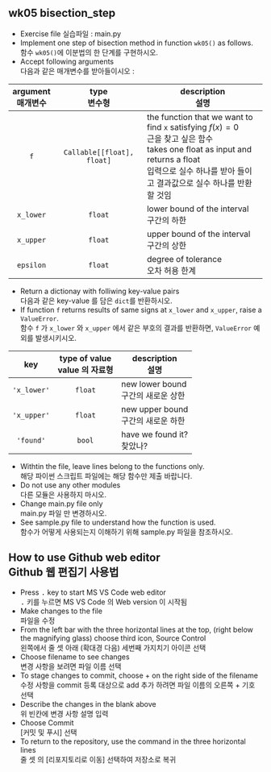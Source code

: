 ## wk05 bisection_step

* Exercise file 실습파일 : main.py
* Implement one step of bisection method in function `wk05()` as follows.<br>함수 `wk05()`에 이분법의 한 단계를 구현하시오.
* Accept following arguments<br>다음과 같은 매개변수를 받아들이시오 :

argument<br>매개변수 | type<br>변수형 | description<br>설명
:-----:|:-----:|-----
`f` | `Callable[[float], float]` | the function that we want to find `x` satisfying $f(x)=0$<br>근을 찾고 싶은 함수<br>takes one float as input and returns a float<br>입력으로 실수 하나를 받아 들이고 결과값으로 실수 하나를 반환할 것임
`x_lower` | `float` | lower bound of the interval<br>구간의 하한
`x_upper` | `float` | upper bound of the interval<br>구간의 상한
`epsilon` | `float` | degree of tolerance<br>오차 허용 한계

* Return a dictionay with folliwing key-value pairs<br>다음과 같은 key-value 를 담은 `dict`를 반환하시오.
* If function `f` returns results of same signs at `x_lower` and `x_upper`, raise a `ValueError`.<br>함수 `f` 가 `x_lower` 와 `x_upper` 에서 같은 부호의 결과를 반환하면, `ValueError` 예외를 발생시키시오.

key | type of value<br>value 의 자료형 | description<br>설명
:-----:|:-----:|-----
`'x_lower'` | `float` | new lower bound<br>구간의 새로운 상한
`'x_upper'` | `float` | new upper bound<br>구간의 새로운 하한
`'found'` | `bool` | have we found it?<br>찾았나?

* Withtin the file, leave lines belong to the functions only.<br>해당 파이썬 스크립트 파일에는 해당 함수만 제출 바랍니다.
* Do not use any other modules<br>다른 모듈은 사용하지 마시오.
* Change main.py file only<br>main.py 파일 만 변경하시오.
* See sample.py file to understand how the function is used.<br>함수가 어떻게 사용되는지 이해하기 위해 sample.py 파일을 참조하시오.

## How to use Github web editor<br>Github 웹 편집기 사용법
* Press <kbd>.</kbd> key to start MS VS Code web editor<br><kbd>.</kbd> 키를 누르면 MS VS Code 의 Web version 이 시작됨
* Make changes to the file<br>파일을 수정
* From the left bar with the three horizontal lines at the top, (right below the magnifying glass) choose third icon, Source Control<br>왼쪽에서 줄 셋 아래 (확대경 다음) 세번째 가지치기 아이콘 선택
* Choose filename to see changes<br>변경 사항을 보려면 파일 이름 선택
* To stage changes to commit, choose + on the right side of the filename <br>수정 사항을 commit 등록 대상으로 add 추가 하려면 파일 이름의 오른쪽 + 기호 선택
* Describe the changes in the blank above<br>위 빈칸에 변경 사항 설명 입력
* Choose Commit<br>[커밋 및 푸시] 선택
* To return to the repository, use the command in the three horizontal lines<br>줄 셋 의 [리포지토리로 이동] 선택하여 저장소로 복귀
